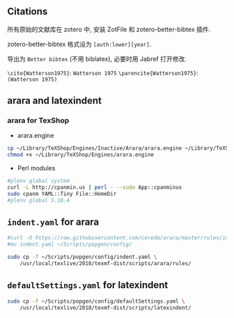 

#

## Citations

所有原始的文献库在 zotero 中, 安装 ZotFile 和 zotero-better-bibtex 插件.

zotero-better-bibtex 格式设为 `[auth:lower][year]`.

导出为 `Better bibtex` (不用 biblatex), 必要时用 Jabref 打开修改.

`\cite{Watterson1975}`: `Watterson 1975`
`\parencite{Watterson1975}`: `(Watterson 1975)`

## arara and latexindent

### arara for TexShop

* arara.engine

```bash
cp ~/Library/TeXShop/Engines/Inactive/Arara/arara.engine ~/Library/TeXShop/Engines/
chmod +x ~/Library/TeXShop/Engines/arara.engine
```

* Perl modules

```bash
#plenv global system
curl -L http://cpanmin.us | perl - --sudo App::cpanminus
sudo cpanm YAML::Tiny File::HomeDir
#plenv global 5.18.4
```

## `indent.yaml` for arara

```bash
#curl -O https://raw.githubusercontent.com/cereda/arara/master/rules/indent.yaml
#mv indent.yaml ~/Scripts/popgen/config/

sudo cp -f ~/Scripts/popgen/config/indent.yaml \
    /usr/local/texlive/2018/texmf-dist/scripts/arara/rules/

```

## `defaultSettings.yaml` for latexindent

```bash
sudo cp -f ~/Scripts/popgen/config/defaultSettings.yaml \
    /usr/local/texlive/2018/texmf-dist/scripts/latexindent/

```

